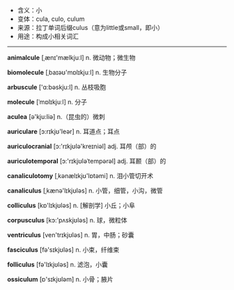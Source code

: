 - <span class="definition">含义：小</span>
- <span class="definition">变体：cula, culo, culum</span>
- <span class="definition">来源：拉丁单词后缀culus（意为little或small，即小）</span>
- <span class="definition">用途：构成小相关词汇</span>

---

<span class="vocabulary">**animalcule**</span> [ˌænɪ'mælkjuːl] n. 微动物；微生物

<span class="vocabulary">**biomolecule**</span> [ˌbaɪəʊ'mɒlɪkjuːl] n. 生物分子

<span class="vocabulary">**arbuscule**</span> ['ɑ:bəskju:l] n. 丛枝吸胞

<span class="vocabulary">**molecule**</span> [ˈmɒlɪkjuːl] n. 分子

<span class="vocabulary">**aculea**</span> [ә'kju:liә] n.（昆虫的）微刺

<span class="vocabulary">**auriculare**</span> [ɔ:rɪkjʊ'leər] n. 耳道点；耳点


<span class="vocabulary">**auriculocranial**</span> [ɔ:'rɪkjʊlə'kreɪniəl] adj. 耳颅（部）的

<span class="vocabulary">**auriculotemporal**</span> [ɔ:'rɪkjʊləˈtempərəl] adj. 耳颞（部）的

<span class="vocabulary">**canaliculotomy**</span> [ˌkәnælɪkjʊ'lɒtәmi] n. 泪小管切开术

<span class="vocabulary">**canaliculus**</span> [ˌkænə'lɪkjʊləs] n. 小管，细管，小沟，微管

<span class="vocabulary">**colliculus**</span> [kɒ'lɪkjʊləs] n. [解剖学] 小丘；小阜

<span class="vocabulary">**corpusculus**</span> [kɔ:'pʌskjʊlәs] n. 球，微粒体

<span class="vocabulary">**ventriculus**</span> [ven'trɪkjʊləs] n. 胃，中肠；砂囊

<span class="vocabulary">**fasciculus**</span> [fə'sɪkjʊləs] n. 小束，纤维束

<span class="vocabulary">**folliculus**</span> [fə'lɪkjʊləs] n. 滤泡，小囊


<span class="vocabulary">**ossiculum**</span> [ɒ'sɪkjʊlәm] n. 小骨；腋片

